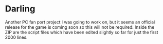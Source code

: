 # Darling
Another PC fan port project I was going to work on, but it seems an official release for the game is coming soon so this will not be required.
Inside the ZIP are the script files which have been edited slightly so far for just the first 2000 lines.
